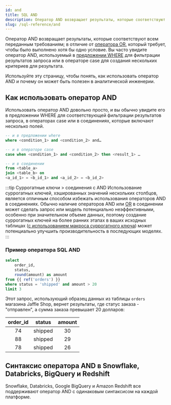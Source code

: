 ```yaml
---
id: and
title: SQL AND
description: Оператор AND возвращает результаты, которые соответствуют всем переданным требованиям. Вы часто увидите оператор AND, используемый в предложении WHERE для фильтрации результатов запроса.
slug: /sql-reference/and
---
```


<head>
    <title>Работа с оператором SQL AND</title>
</head>

Оператор AND возвращает результаты, которые соответствуют всем переданным требованиям; в отличие от [оператора OR](/sql-reference/or), который требует, чтобы было выполнено хотя бы одно условие. Вы часто увидите оператор AND, используемый в [предложении WHERE](/sql-reference/where) для фильтрации результатов запроса или в операторе case для создания нескольких критериев для результата.

Используйте эту страницу, чтобы понять, как использовать оператор AND и почему он может быть полезен в аналитической инженерии.

## Как использовать оператор AND

Использовать оператор AND довольно просто, и вы обычно увидите его в предложении WHERE для соответствующей фильтрации результатов запроса, в операторах case или в соединениях, которые включают несколько полей.

```sql
-- и в предложении where
where <condition_1> and <condition_2> and… 

-- и в операторе case
case when <condition_1> and <condition_2> then <result_1> … 

-- и в соединении
from <table_a>
join <table_b> on
<a_id_1> = <b_id_1> and <a_id_2> = <b_id_2>
```

:::tip Суррогатные ключи > соединения с AND
Использование <Term id="surrogate-key">суррогатных ключей</Term>, хэшированных значений нескольких столбцов, является отличным способом избежать использования операторов AND в соединениях. Обычно наличие операторов AND или [OR](/sql-reference/or) в соединении может сделать запрос или модель потенциально неэффективными, особенно при значительном объеме данных, поэтому создание суррогатных ключей на более ранних этапах в ваших исходных таблицах ([с использованием макроса суррогатного ключа](https://docs.getdbt.com/blog/sql-surrogate-keys)) может потенциально улучшить производительность в последующих моделях.
:::

### Пример оператора SQL AND

```sql
select
	order_id,
	status,
	round(amount) as amount
from {{ ref('orders') }}
where status = 'shipped' and amount > 20
limit 3
```

Этот запрос, использующий образец данных из таблицы `orders` магазина Jaffle Shop, вернет результаты, где статус заказа - "отправлен", а сумма заказа превышает 20 долларов:

| **order_id** | **status** | **amount** |
|:---:|:---:|:---:|
| 74 | shipped | 30 |
| 88 | shipped | 29 |
| 78 | shipped | 26 |

## Синтаксис оператора AND в Snowflake, Databricks, BigQuery и Redshift

Snowflake, Databricks, Google BigQuery и Amazon Redshift все поддерживают оператор AND с одинаковым синтаксисом на каждой платформе.